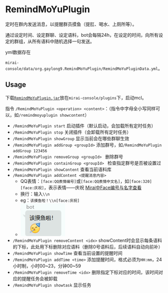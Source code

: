 # RemindMoYuPlugin

定时在群内发送消息，以提醒群员摸鱼（提肛、喝水、上厕所等）。

通过设定时间、设定群聊、设定语料，bot会每隔24h，在设定的时间，向所有设定的群组，从所有语料中随机选择一句发送。

yml数据存在

`mirai-console/data/org.gaylong9.RemindMoYuPlugin/RemindMoYuPluginData.yml`。



## Usage

下载[`RemindMoYuPlugin.jar`](https://github.com/gaylong9/SimpleMiraiPlugins/releases/tag/jar)放在`mirai-console/plugins`下，启动mcl。

指令 `/RemindMoYuPlugin <operation> <content>`：（指令中字母全小写同样可以，如`/remindmoyuplugin showcontent`）

* `/RemindMoYuPlugin start` 启动插件（默认启动，会加载所有定时任务）
* `/RemindMoYuPlugin stop` 关闭插件（会卸载所有定时任务）
* `/RemindMoYuPlugin showGroup` 显示当前会在哪些群聊生效
* `/RemindMoYuPlugin addGroup <groupId>` 添加群号，如`/RemindMoYuPlugin addGroup 123456` 
* `/RemindMoYuPlugin removeGroup <groupId> ` 删除群号
* `/RemindMoYuPlugin containGroup <groupId> ` 检查指定群号是否被设置过
* `/RemindMoYuPlugin showContent` 查看当前语料库
* `/RemindMoYuPlugin addContent <提醒消息内容>` 
	* QQ表情：`[face:QQ表情编号]`或`[face:QQ表情中文名]`，如`[face:320]` `[face:庆祝]`，表示表情——庆祝 [Mirai中Face编号与名字查看](https://github.com/mamoe/mirai/blob/dev/mirai-core-api/src/commonMain/kotlin/message/data/Face.kt)
	* 换行：输入`\\n`
	* eg：`该摸鱼啦！\\n[face:庆祝]` 
	* ![example](README/example.png)
* `/RemindMoYuPlugin removeContent <idx>`  showContent时会显示每条语料的下标，此处用下标删除对应语料（删除0号语料后，后续语料自动向前补）
* `/RemindMoYuPlugin showTime` 查看当前设置的提醒时间
* `/RemindMoYuPlugin addTime <time>` 添加提醒时间，格式必须为`HH:mm`，24小时制，小时00\~23，分钟00\~59
* `/RemindMoYuPlugin removeTime <idx>` 删除指定下标对应的时间，该时间对应的提醒任务会被卸载
* `/RemindMoYuPlugin showtask` 显示任务



